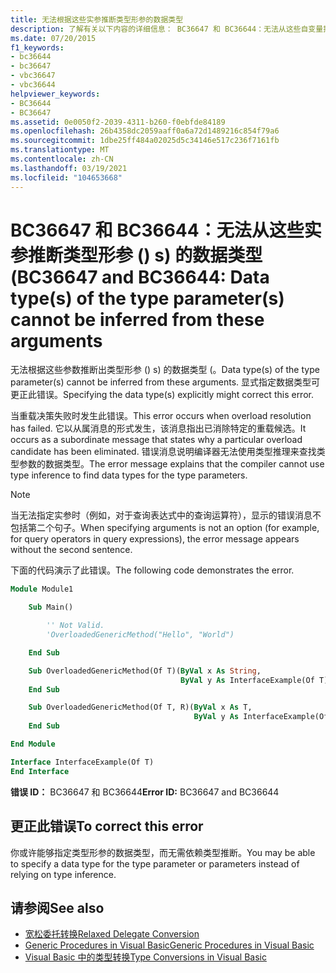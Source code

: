 ```yaml
---
title: 无法根据这些实参推断类型形参的数据类型
description: 了解有关以下内容的详细信息： BC36647 和 BC36644：无法从这些自变量推断类型形参 () s) 的数据类型 (
ms.date: 07/20/2015
f1_keywords:
- bc36644
- bc36647
- vbc36647
- vbc36644
helpviewer_keywords:
- BC36644
- BC36647
ms.assetid: 0e0050f2-2039-4311-b260-f0ebfde84189
ms.openlocfilehash: 26b4358dc2059aaff0a6a72d1489216c854f79a6
ms.sourcegitcommit: 1dbe25ff484a02025d5c34146e517c236f7161fb
ms.translationtype: MT
ms.contentlocale: zh-CN
ms.lasthandoff: 03/19/2021
ms.locfileid: "104653668"
---
```

# <a name="bc36647-and-bc36644-data-types-of-the-type-parameters-cannot-be-inferred-from-these-arguments"></a><span data-ttu-id="ca575-103">BC36647 和 BC36644：无法从这些实参推断类型形参 () s) 的数据类型 (</span><span class="sxs-lookup"><span data-stu-id="ca575-103">BC36647 and BC36644: Data type(s) of the type parameter(s) cannot be inferred from these arguments</span></span>

<span data-ttu-id="ca575-104">无法根据这些参数推断出类型形参 () s) 的数据类型 (。</span><span class="sxs-lookup"><span data-stu-id="ca575-104">Data type(s) of the type parameter(s) cannot be inferred from these arguments.</span></span> <span data-ttu-id="ca575-105">显式指定数据类型可更正此错误。</span><span class="sxs-lookup"><span data-stu-id="ca575-105">Specifying the data type(s) explicitly might correct this error.</span></span>

<span data-ttu-id="ca575-106">当重载决策失败时发生此错误。</span><span class="sxs-lookup"><span data-stu-id="ca575-106">This error occurs when overload resolution has failed.</span></span> <span data-ttu-id="ca575-107">它以从属消息的形式发生，该消息指出已消除特定的重载候选。</span><span class="sxs-lookup"><span data-stu-id="ca575-107">It occurs as a subordinate message that states why a particular overload candidate has been eliminated.</span></span> <span data-ttu-id="ca575-108">错误消息说明编译器无法使用类型推理来查找类型参数的数据类型。</span><span class="sxs-lookup"><span data-stu-id="ca575-108">The error message explains that the compiler cannot use type inference to find data types for the type parameters.</span></span>

> [!NOTE]
> <span data-ttu-id="ca575-109">当无法指定实参时（例如，对于查询表达式中的查询运算符），显示的错误消息不包括第二个句子。</span><span class="sxs-lookup"><span data-stu-id="ca575-109">When specifying arguments is not an option (for example, for query operators in query expressions), the error message appears without the second sentence.</span></span>

<span data-ttu-id="ca575-110">下面的代码演示了此错误。</span><span class="sxs-lookup"><span data-stu-id="ca575-110">The following code demonstrates the error.</span></span>

```vb
Module Module1

    Sub Main()

        '' Not Valid.
        'OverloadedGenericMethod("Hello", "World")

    End Sub

    Sub OverloadedGenericMethod(Of T)(ByVal x As String,
                                      ByVal y As InterfaceExample(Of T))
    End Sub

    Sub OverloadedGenericMethod(Of T, R)(ByVal x As T,
                                         ByVal y As InterfaceExample(Of R))
    End Sub

End Module

Interface InterfaceExample(Of T)
End Interface
```

<span data-ttu-id="ca575-111">**错误 ID：** BC36647 和 BC36644</span><span class="sxs-lookup"><span data-stu-id="ca575-111">**Error ID:** BC36647 and BC36644</span></span>

## <a name="to-correct-this-error"></a><span data-ttu-id="ca575-112">更正此错误</span><span class="sxs-lookup"><span data-stu-id="ca575-112">To correct this error</span></span>

<span data-ttu-id="ca575-113">你或许能够指定类型形参的数据类型，而无需依赖类型推断。</span><span class="sxs-lookup"><span data-stu-id="ca575-113">You may be able to specify a data type for the type parameter or parameters instead of relying on type inference.</span></span>

## <a name="see-also"></a><span data-ttu-id="ca575-114">请参阅</span><span class="sxs-lookup"><span data-stu-id="ca575-114">See also</span></span>

- [<span data-ttu-id="ca575-115">宽松委托转换</span><span class="sxs-lookup"><span data-stu-id="ca575-115">Relaxed Delegate Conversion</span></span>](../../programming-guide/language-features/delegates/relaxed-delegate-conversion.md)
- [<span data-ttu-id="ca575-116">Generic Procedures in Visual Basic</span><span class="sxs-lookup"><span data-stu-id="ca575-116">Generic Procedures in Visual Basic</span></span>](../../programming-guide/language-features/data-types/generic-procedures.md)
- [<span data-ttu-id="ca575-117">Visual Basic 中的类型转换</span><span class="sxs-lookup"><span data-stu-id="ca575-117">Type Conversions in Visual Basic</span></span>](../../programming-guide/language-features/data-types/type-conversions.md)
